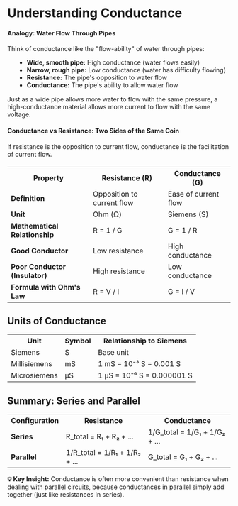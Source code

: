 # Understanding Conductance

<div class="example">
    <h4>Analogy: Water Flow Through Pipes</h4>
    <p>Think of conductance like the "flow-ability" of water through pipes:</p>
                        <ul style="margin-left: 20px; margin-top: 10px;">
                            <li><strong>Wide, smooth pipe:</strong> High conductance (water flows easily)</li>
                            <li><strong>Narrow, rough pipe:</strong> Low conductance (water has difficulty flowing)</li>
                            <li><strong>Resistance:</strong> The pipe's opposition to water flow</li>
                            <li><strong>Conductance:</strong> The pipe's ability to allow water flow</li>
                        </ul>
                        <p style="margin-top: 15px;">Just as a wide pipe allows more water to flow with the same pressure, a high-conductance material allows more current to flow with the same voltage.</p>
                    </div>


<div class="definition-card">

<h4>Conductance vs Resistance: Two Sides of the Same Coin</h4>

<p>If resistance is the opposition to current flow, conductance is the facilitation of current flow.</p>
                        
<table class="comparison-table" style="margin-top: 20px;">
                            <tr>
                                <th>Property</th>
                                <th>Resistance (R)</th>
                                <th>Conductance (G)</th>
                            </tr>
                            <tr>
                                <td><strong>Definition</strong></td>
                                <td>Opposition to current flow</td>
                                <td>Ease of current flow</td>
                            </tr>
                            <tr>
                                <td><strong>Unit</strong></td>
                                <td>Ohm (Ω)</td>
                                <td>Siemens (S)</td>
                            </tr>
                            <tr>
                                <td><strong>Mathematical Relationship</strong></td>
                                <td>R = 1 / G</td>
                                <td>G = 1 / R</td>
                            </tr>
                            <tr>
                                <td><strong>Good Conductor</strong></td>
                                <td>Low resistance</td>
                                <td>High conductance</td>
                            </tr>
                            <tr>
                                <td><strong>Poor Conductor (Insulator)</strong></td>
                                <td>High resistance</td>
                                <td>Low conductance</td>
                            </tr>
                            <tr>
                                <td><strong>Formula with Ohm's Law</strong></td>
                                <td>R = V / I</td>
                                <td>G = I / V</td>
                            </tr>
                        </table>
                    </div>
                                        
## Units of Conductance
                    
<table class="comparison-table">
                        <tr>
                            <th>Unit</th>
                            <th>Symbol</th>
                            <th>Relationship to Siemens</th>
                        </tr>
                        <tr>
                            <td>Siemens</td>
                            <td>S</td>
                            <td>Base unit</td>
                        </tr>
                        <tr>
                            <td>Millisiemens</td>
                            <td>mS</td>
                            <td>1 mS = 10⁻³ S = 0.001 S</td>
                        </tr>
                        <tr>
                            <td>Microsiemens</td>
                            <td>μS</td>
                            <td>1 μS = 10⁻⁶ S = 0.000001 S</td>
                        </tr>
                    </table>
                    

## Summary: Series and Parallel

<table class="comparison-table">
                        <tr>
                            <th>Configuration</th>
                            <th>Resistance</th>
                            <th>Conductance</th>
                        </tr>
                        <tr>
                            <td><strong>Series</strong></td>
                            <td>R_total = R₁ + R₂ + ...</td>
                            <td>1/G_total = 1/G₁ + 1/G₂ + ...</td>
                        </tr>
                        <tr>
                            <td><strong>Parallel</strong></td>
                            <td>1/R_total = 1/R₁ + 1/R₂ + ...</td>
                            <td>G_total = G₁ + G₂ + ...</td>
                        </tr>
                    </table>
                    
<div class="note">
                        <strong>💡 Key Insight:</strong> Conductance is often more convenient than resistance when dealing with parallel circuits, because conductances in parallel simply add together (just like resistances in series).
                    </div>
